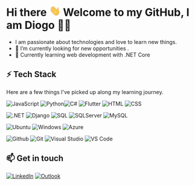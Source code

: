 
# Hi there <img src="https://raw.githubusercontent.com/ABSphreak/ABSphreak/master/gifs/Hi.gif" width="30px"> Welcome to my GitHub, I am Diogo 👨‍💻

- I am passionate about technologies and love to learn new things.
- 🔭 I’m currently looking for new opportunities .
- 🌱 Currently learning web development with .NET Core


## ⚡ Tech Stack

Here are a few things I've picked up along my learning journey.


 ![JavaScript](https://img.shields.io/badge/JavaScript-F7DF1E?style=for-the-badge&logo=javascript&logoColor=black) ![Python](https://img.shields.io/badge/-Python-000?style=for-the-badge&logo=python)![C#](https://img.shields.io/badge/C%23-239120?style=for-the-badge&logo=c-sharp&logoColor=white) ![Flutter](https://img.shields.io/badge/Flutter-02569B?style=for-the-badge&logo=flutter&logoColor=white) ![HTML](https://img.shields.io/badge/HTML5-E34F26?style=for-the-badge&logo=html5&logoColor=white) ![CSS](https://img.shields.io/badge/CSS-239120?&style=for-the-badge&logo=css3&logoColor=white)
  
  <!--
 ![Angular](https://img.shields.io/badge/Angular-DD0031?style=for-the-badge&logo=angular&logoColor=white) ![ExpressJS](https://img.shields.io/badge/Express.js-404D59?style=for-the-badge) -->
 ![.NET](https://img.shields.io/badge/.NET-481780?style=for-the-badge&logo=.net&logoColor=white) 
 ![Django](https://img.shields.io/badge/Django-092E20?style=for-the-badge&logo=django&logoColor=white) ![SQL](https://img.shields.io/badge/-SQL-000?style=for-the-badge&logo=MySQL&logoColor=4479A1) ![SQLServer](https://img.shields.io/badge/SQLServer-065fb8?style=for-the-badge&logo=sql&logoColor=red) ![MySQL](https://img.shields.io/badge/MySQL-00000F?style=for-the-badge&logo=mysql&logoColor=white) 

 ![Ubuntu](https://img.shields.io/badge/Ubuntu-E95420?style=for-the-badge&logo=ubuntu&logoColor=white) ![Windows](	https://img.shields.io/badge/Windows-0078D6?style=for-the-badge&logo=windows&logoColor=white) ![Azure](https://img.shields.io/badge/microsoft%20azure-0089D6?style=for-the-badge&logo=microsoft-azure&logoColor=white)

 ![Github](https://img.shields.io/badge/github%20-%23121011.svg?&style=for-the-badge&logo=github&logoColor=white) ![Git](https://img.shields.io/badge/git%20-%23F05033.svg?&style=for-the-badge&logo=git&logoColor=white) ![Visual Studio](https://img.shields.io/badge/Visual_Studio_2019-5C2D91?style=for-the-badge&logo=visual%20studio&logoColor=white) ![VS Code](https://img.shields.io/badge/Visual_Studio_Code-0078D4?style=for-the-badge&logo=visual%20studio%20code&logoColor=white)
 


## 📫 Get in touch
[![LinkedIn](https://img.shields.io/badge/LinkedIn-0077B5?style=for-the-badge&logo=linkedin&logoColor=white)](https://www.linkedin.com/in/diogo-souza-956249137/) [![Outlook](https://img.shields.io/badge/Microsoft_Outlook-0078D4?style=for-the-badge&logo=microsoft-outlook&logoColor=white)](mailto:ddiiogo.souza25710@hotmail.com)
